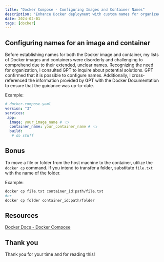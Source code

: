 ```yaml
---
title: "Docker Compose - Configuring Images and Container Names"
description: "Enhance Docker deployment with custom names for organized images and containers. Explore efficient file transfers using the 'docker cp' command."
date: 2024-02-01
tags: [docker]
---
```


## Configuring names for an image and container

Before establishing names for both the Docker image and container, my lists of Docker images and containers were disorderly and challenging to comprehend due to their extended, unclear names. Recognizing the need for organization, I consulted GPT to inquire about potential solutions. GPT confirmed that it is possible to configure names. Additionally, I cross-referenced the information provided by GPT with the Docker Documentation to ensure that the guidance was up-to-date.

Example:

```yaml
# docker-compose.yaml
version: "3"
services:
 app:
  image: your_image_name # 👈
  container_name: your_container_name # 👈
  build:
   # do stuff
```

## Bonus

To move a file or folder from the host machine to the container, utilize the `docker cp` command. If you intend to transfer a folder, substitute `file.txt` with the name of the folder.

Example:

```bash
docker cp file.txt container_id:path/file.txt
#or
docker cp folder container_id:path/folder
```

## Resources

[Docker Docs - Docker Compose](https://docs.docker.com/compose/compose-file/compose-file-v3/)

## Thank you

Thank you for your time and for reading this!
